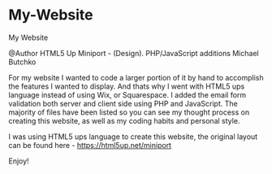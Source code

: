 # My-Website
My Website

@Author HTML5 Up Miniport - (Design). PHP/JavaScript additions Michael Butchko

  For my website I wanted to code a larger portion of it by hand to accomplish the features I wanted to display. And thats why I went with HTML5 ups language instead of using Wix, or Squarespace. I added the email form validation both server and client side using PHP and JavaScript. The majority of files have been listed so you can see my thought process on creating this website, as well as my coding habits and personal style.
  
I was using HTML5 ups language to create this website, the original layout can be found here -
https://html5up.net/miniport
  
Enjoy!
